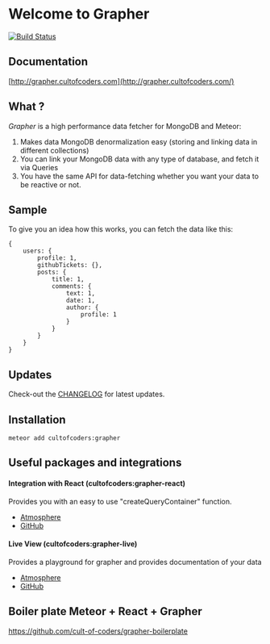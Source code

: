 Welcome to Grapher
==================

[![Build Status](https://api.travis-ci.org/cult-of-coders/grapher.svg?branch=master)](https://travis-ci.org/cult-of-coders/grapher)

Documentation
-------------
[http://grapher.cultofcoders.com](http://grapher.cultofcoders.com/)


What ?
------
*Grapher* is a high performance data fetcher for MongoDB and Meteor:

1. Makes data MongoDB denormalization easy (storing and linking data in different collections) 
2. You can link your MongoDB data with any type of database, and fetch it via Queries
3. You have the same API for data-fetching whether you want your data to be reactive or not.

Sample
-------------

To give you an idea how this works, you can fetch the data like this:

```
{
    users: {
        profile: 1,
        githubTickets: {},
        posts: {
            title: 1,
            comments: {
                text: 1,
                date: 1,
                author: {
                    profile: 1
                }
            }
        }
    }
}
```

Updates
-------
Check-out the [CHANGELOG](CHANGELOG.md) for latest updates.

Installation
------------
```
meteor add cultofcoders:grapher
```

Useful packages and integrations
--------------------------------

#### Integration with React (cultofcoders:grapher-react)

Provides you with an easy to use "createQueryContainer" function.

- [Atmosphere](https://atmospherejs.com/cultofcoders/grapher-react)
- [GitHub](https://github.com/cult-of-coders/grapher-react/)

#### Live View (cultofcoders:grapher-live)

Provides a playground for grapher and provides documentation of your data

- [Atmosphere](https://atmospherejs.com/cultofcoders/grapher-live) 
- [GitHub](https://github.com/cult-of-coders/grapher-live)

Boiler plate Meteor + React + Grapher
-------------------------------------
https://github.com/cult-of-coders/grapher-boilerplate
